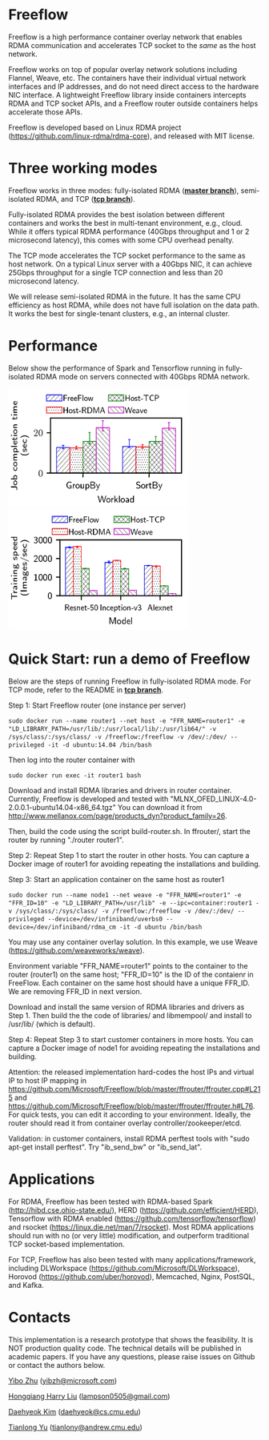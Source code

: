 
# Freeflow #

Freeflow is a high performance container overlay network that enables RDMA communication and accelerates TCP socket to the *same* as the host network. 

Freeflow works on top of popular overlay network solutions including Flannel, Weave, etc. The containers have their individual virtual network interfaces and IP addresses, and do not need direct access to the hardware NIC interface. A lightweight Freeflow library inside containers intercepts RDMA and TCP socket APIs, and a Freeflow router outside containers helps accelerate those APIs. 

Freeflow is developed based on Linux RDMA project (https://github.com/linux-rdma/rdma-core), and released with MIT license.

# Three working modes #

Freeflow works in three modes: fully-isolated RDMA ([**master branch**](https://github.com/Microsoft/Freeflow/tree/master)), semi-isolated RDMA, and TCP ([**tcp branch**](https://github.com/Microsoft/Freeflow/tree/tcp)).

Fully-isolated RDMA provides the best isolation between different containers and works the best in multi-tenant environment, e.g., cloud. While it offers typical RDMA performance (40Gbps throughput and 1 or 2 microsecond latency), this comes with some CPU overhead penalty.

The TCP mode accelerates the TCP socket performance to the same as host network. On a typical Linux server with a 40Gbps NIC, it can achieve 25Gbps throughput for a single TCP connection and less than 20 microsecond latency.

We will release semi-isolated RDMA in the future. It has the same CPU efficiency as host RDMA, while does not have full isolation on the data path. It works the best for single-tenant clusters, e.g., an internal cluster.

# Performance #

Below show the performance of Spark and Tensorflow running in fully-isolated RDMA mode on servers connected with 40Gbps RDMA network.

<img src="/images/spark_perf.png" width="360" height="240"><img src="/images/tensorflow_image.png" width="360" height="240">

# Quick Start: run a demo of Freeflow #

Below are the steps of running Freeflow in fully-isolated RDMA mode. For TCP mode, refer to the README in [**tcp branch**](https://github.com/Microsoft/Freeflow/tree/tcp).

Step 1: Start Freeflow router (one instance per server)
```
sudo docker run --name router1 --net host -e "FFR_NAME=router1" -e "LD_LIBRARY_PATH=/usr/lib/:/usr/local/lib/:/usr/lib64/" -v /sys/class/:/sys/class/ -v /freeflow:/freeflow -v /dev/:/dev/ --privileged -it -d ubuntu:14.04 /bin/bash
```

Then log into the router container with
```
sudo docker run exec -it router1 bash
```

Download and install RDMA libraries and drivers in router container.
Currently, Freeflow is developed and tested with "MLNX_OFED_LINUX-4.0-2.0.0.1-ubuntu14.04-x86_64.tgz"
You can download it from http://www.mellanox.com/page/products_dyn?product_family=26.

Then, build the code using the script build-router.sh. In ffrouter/, start the router by running "./router router1".

Step 2: Repeat Step 1 to start the router in other hosts. You can capture a Docker image of router1 for avoiding repeating the installations and building.

Step 3: Start an application container on the same host as router1
```
sudo docker run --name node1 --net weave -e "FFR_NAME=router1" -e "FFR_ID=10" -e "LD_LIBRARY_PATH=/usr/lib" -e --ipc=container:router1 -v /sys/class/:/sys/class/ -v /freeflow:/freeflow -v /dev/:/dev/ --privileged --device=/dev/infiniband/uverbs0 --device=/dev/infiniband/rdma_cm -it -d ubuntu /bin/bash
```

You may use any container overlay solution. In this example, we use Weave (https://github.com/weaveworks/weave).

Environment variable "FFR_NAME=router1" points to the container to the router (router1) on the same host; "FFR_ID=10" is the ID of the contaienr in FreeFlow. Each container on the same host should have a unique FFR_ID. We are removing FFR_ID in next version. 

Download and install the same version of RDMA libraries and drivers as Step 1. Then build the the code of libraries/ and libmempool/ and install to /usr/lib/ (which is default).

Step 4: Repeat Step 3 to start customer containers in more hosts. You can capture a Docker image of node1 for avoiding repeating the installations and building.

Attention: the released implementation hard-codes the host IPs and virtual IP to host IP mapping in https://github.com/Microsoft/Freeflow/blob/master/ffrouter/ffrouter.cpp#L215 and https://github.com/Microsoft/Freeflow/blob/master/ffrouter/ffrouter.h#L76. For quick tests, you can edit it according to your environment. Ideally, the router should read it from container overlay controller/zookeeper/etcd.

Validation: in customer containers, install RDMA perftest tools with "sudo apt-get install perftest". Try "ib_send_bw" or "ib_send_lat".

# Applications #

For RDMA, Freeflow has been tested with RDMA-based Spark (http://hibd.cse.ohio-state.edu/), HERD (https://github.com/efficient/HERD), Tensorflow with RDMA enabled (https://github.com/tensorflow/tensorflow) and rsocket (https://linux.die.net/man/7/rsocket). Most RDMA applications should run with no (or very little) modification, and outperform traditional TCP socket-based implementation.

For TCP, Freeflow has also been tested with many applications/framework, including DLWorkspace (https://github.com/Microsoft/DLWorkspace), Horovod (https://github.com/uber/horovod), Memcached, Nginx, PostSQL, and Kafka.

# Contacts #

This implementation is a research prototype that shows the feasibility. It is NOT production quality code. The technical details will be published in academic papers. If you have any questions, please raise issues on Github or contact the authors below.

[Yibo Zhu](http://yibozhu.com/) (yibzh@microsoft.com)

[Hongqiang Harry Liu](http://www.hongqiangliu.com/) (lampson0505@gmail.com)

[Daehyeok Kim](https://daehyeok.kim/) (daehyeok@cs.cmu.edu)

[Tianlong Yu](https://sites.google.com/site/tianlongyu201406/) (tianlony@andrew.cmu.edu)
